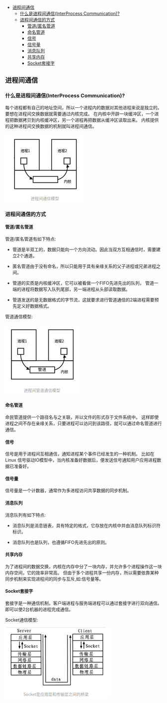 <!-- TOC -->

  * [进程间通信](#进程间通信)
     * [什么是进程间通信(InterProcess Communication)?](#什么是进程间通信interprocess-communication)
     * [进程间通信的方式](#进程间通信的方式)
        * [管道/匿名管道](#管道匿名管道)
        * [命名管道](#命名管道)
        * [信号](#信号)
        * [信号量](#信号量)
        * [消息队列](#消息队列)
        * [共享内存](#共享内存)
        * [Socket套接字](#socket套接字)

<!-- /TOC -->

## 进程间通信

### 什么是进程间通信(InterProcess Communication)?
每个进程都有自己的地址空间，所以一个进程内的数据对其他进程来说是独立的。
要想在进程间交换数据就需要通过内核完成。
在内核中开辟一块缓冲区，一个进程把数据拷贝到内核缓冲区，另一个进程再把数据从缓冲区读取出来。
内核提供的这种进程间交换数据的机制就叫进程间通信。

![进程间通信模型](../img/linux/进程间通信模型.png)


### 进程间通信的方式

#### 管道/匿名管道
管道/匿名管道有如下特点:

- 管道是半双工的，数据只能向一个方向流动。因此当双方互相通信时，需要建立2个通道。

- 匿名管道由于没有命名，所以只能用于具有亲缘关系的父子进程或兄弟进程之间。

- 管道的实质是内核缓冲区，它可以被看做一个FIFO先进先出的队列，
管道一端的进程将数据写入队列尾部，另一端进程从头部读取数据。

- 管道发送的是无数据格式的字节流，这就要求进行管道通信的2端进程需要预先定义好数据格式。

管道通信模型:

![进程间管道通信模型](../img/linux/进程间管道通信模型.png)

#### 命名管道
命民管道提供一个路径名与之关联，并以文件的形式存于文件系统中。
这样即使进程之间不存在亲缘关系，只要进程可以访问到该路径，就可以通过命名管道进行通信。

#### 信号
信号是用于进程间互相通信，通知进程某个事件已经发生的一种机制。
比如在Linux 信号驱动IO模型中，当内核准备好数据后，便发送信号通知用户应用进程数据已准备好。

#### 信号量
信号量是一个计数器，通常作为多进程访问共享数据的同步机制。

#### 消息队列
消息队列有如下特点:

- 消息队列是消息链表，具有特定的格式，它存放在内核中并由消息队列标识符标识。

- 消息队列也是队列，也遵循FIFO先进先出的原则。

#### 共享内存
为了进程间的数据交换，内核在内存中分了一块内存，并允许多个进程操作这一块内存空间，它的效率非常高。
但由于多个进程共享一份内存，所以需要依靠某种同步机制来实现进程间的同步与互斥,如:信号量等。

#### Socket套接字
套接字是一种通信机制，客户端进程与服务端进程可以通过套接字进行双向通信。
即可以使2台机器的进程完成通信。

Socket通信模型:

![进程间Socket通信](../img/linux/进程间Socket通信.png)